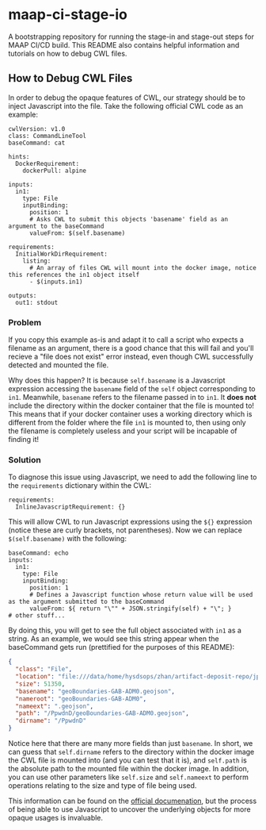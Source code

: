 # maap-ci-stage-io
A bootstrapping repository for running the stage-in and stage-out steps for MAAP CI/CD build. This README also contains helpful information and tutorials on how to debug CWL files.

## How to Debug CWL Files
In order to debug the opaque features of CWL, our strategy should be to inject Javascript into the file. Take the following official CWL code as an example:

```cwl
cwlVersion: v1.0
class: CommandLineTool
baseCommand: cat

hints:
  DockerRequirement:
    dockerPull: alpine

inputs:
  in1:
    type: File
    inputBinding:
      position: 1
      # Asks CWL to submit this objects 'basename' field as an argument to the baseCommand
      valueFrom: $(self.basename)

requirements:
  InitialWorkDirRequirement:
    listing:
      # An array of files CWL will mount into the docker image, notice this references the in1 object itself
      - $(inputs.in1)

outputs:
  out1: stdout
```

### Problem
If you copy this example as-is and adapt it to call a script who expects a filename as an argument, there is a good chance that this will fail and you'll recieve a "file does not exist" error instead, even though CWL successfully detected and mounted the file.

Why does this happen? It is because `self.basename` is a Javascript expression accessing the `basename` field of the `self` object corresponding to `in1`. Meanwhile, `basename` refers to the filename passed in to `in1`. It **does not** include the directory within the docker container that the file is mounted to! This means that if your docker container uses a working directory which is different from the folder where the file `in1` is mounted to, then using only the filename is completely useless and your script will be incapable of finding it!

### Solution
To diagnose this issue using Javascript, we need to add the following line to the `requirements` dictionary within the CWL:

```cwl
requirements:
  InlineJavascriptRequirement: {}
```

This will allow CWL to run Javascript expressions using the `${}` expression (notice these are curly brackets, not parentheses).
Now we can replace `$(self.basename)` with the following:

```cwl
baseCommand: echo
inputs:
  in1:
    type: File
    inputBinding:
      position: 1
      # Defines a Javascript function whose return value will be used as the argument submitted to the baseCommand
      valueFrom: ${ return "\"" + JSON.stringify(self) + "\"; }
# other stuff...
```

By doing this, you will get to see the full object associated with `in1` as a string. As an example, we would see this string appear when the baseCommand gets run (prettified for the purposes of this README):

```json
{
  "class": "File",
  "location": "file:///data/home/hysdsops/zhan/artifact-deposit-repo/jplzhan/gedi-subset/main/geoBoundaries-GAB-ADM0.geojson",
  "size": 51350,
  "basename": "geoBoundaries-GAB-ADM0.geojson",
  "nameroot": "geoBoundaries-GAB-ADM0",
  "nameext": ".geojson",
  "path": "/PpwdnD/geoBoundaries-GAB-ADM0.geojson",
  "dirname": "/PpwdnD"
}
```

Notice here that there are many more fields than just `basename`. In short, we can guess that `self.dirname` refers to the directory within the docker image the CWL file is mounted into (and you can test that it is), and `self.path` is the absolute path to the mounted file within the docker image. In addition, you can use other parameters like `self.size` and `self.nameext` to perform operations relating to the size and type of file being used.

This information can be found on the [official documenation](https://www.commonwl.org/v1.0/CommandLineTool.html#File), but the process of being able to use Javascript to uncover the underlying objects for more opaque usages is invaluable.
